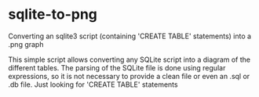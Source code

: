 # sqlite-to-png
Converting an sqlite3 script (containing 'CREATE TABLE' statements) into a .png graph


This simple script allows converting any SQLite script into a diagram of the different tables. The parsing of the SQLite file is done using regular expressions, so it is not necessary to provide a clean file or even an .sql or .db file. Just looking for 'CREATE TABLE' statements

